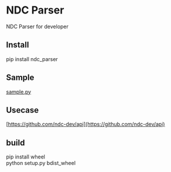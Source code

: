 # NDC Parser

NDC Parser for developer

## Install

pip install ndc_parser

## Sample
[sample.py](https://github.com/ndc-dev/python-parser/blob/master/sample.py)

## Usecase
[https://github.com/ndc-dev/api](https://github.com/ndc-dev/api)  

## build
pip install wheel  
python setup.py bdist_wheel
